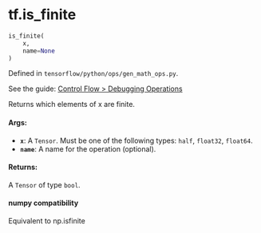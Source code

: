 <div itemscope itemtype="http://developers.google.com/ReferenceObject">
<meta itemprop="name" content="tf.is_finite" />
</div>

# tf.is_finite

``` python
is_finite(
    x,
    name=None
)
```



Defined in `tensorflow/python/ops/gen_math_ops.py`.

See the guide: [Control Flow > Debugging Operations](../../../api_guides/python/control_flow_ops.md#Debugging_Operations)

Returns which elements of x are finite.



#### Args:

* <b>`x`</b>: A `Tensor`. Must be one of the following types: `half`, `float32`, `float64`.
* <b>`name`</b>: A name for the operation (optional).


#### Returns:

  A `Tensor` of type `bool`.

#### numpy compatibility
Equivalent to np.isfinite

